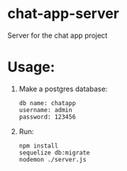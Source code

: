 # chat-app-server
Server for the chat app project

# Usage:
1. Make a postgres database:
    ```
    db name: chatapp
    username: admin
    password: 123456
    ```
2. Run:
    ```
    npm install
    sequelize db:migrate
    nodemon ./server.js
    ```
